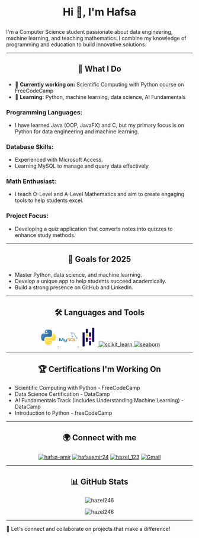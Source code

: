 # <p align="center">Hi 👋, I'm Hafsa</p>

I'm a Computer Science student passionate about data engineering, machine learning, and teaching mathematics. I combine my knowledge of programming and education to build innovative solutions.

---

## <p align="center">🌟 What I Do</p>

- 🔭 **Currently working on:** Scientific Computing with Python course on FreeCodeCamp  
- 🌱 **Learning:** Python, machine learning, data science, AI Fundamentals

### Programming Languages:
- I have learned Java (OOP, JavaFX) and C, but my primary focus is on Python for data engineering and machine learning.

### Database Skills:
- Experienced with Microsoft Access.
- Learning MySQL to manage and query data effectively.

### Math Enthusiast:
- I teach O-Level and A-Level Mathematics and aim to create engaging tools to help students excel.

### Project Focus:
- Developing a quiz application that converts notes into quizzes to enhance study methods.

---

## <p align="center">🚀 Goals for 2025</p>
- Master Python, data science, and machine learning.
- Develop a unique app to help students succeed academically.
- Build a strong presence on GitHub and LinkedIn.

---

## <p align="center">🛠️ Languages and Tools</p>
<p align="center"> 
  <a href="https://www.python.org" target="_blank" rel="noreferrer"> <img src="https://raw.githubusercontent.com/devicons/devicon/master/icons/python/python-original.svg" alt="python" width="50" height="50"/> </a> 
  <a href="https://www.mysql.com/" target="_blank" rel="noreferrer"> <img src="https://raw.githubusercontent.com/devicons/devicon/master/icons/mysql/mysql-original-wordmark.svg" alt="mysql" width="50" height="50"/> </a> 
  <a href="https://pandas.pydata.org/" target="_blank" rel="noreferrer"> <img src="https://raw.githubusercontent.com/devicons/devicon/2ae2a900d2f041da66e950e4d48052658d850630/icons/pandas/pandas-original.svg" alt="pandas" width="50" height="50"/> </a> 
  <a href="https://scikit-learn.org/" target="_blank" rel="noreferrer"> <img src="https://upload.wikimedia.org/wikipedia/commons/0/05/Scikit_learn_logo_small.svg" alt="scikit_learn" width="50" height="50"/> </a> 
  <a href="https://seaborn.pydata.org/" target="_blank" rel="noreferrer"> <img src="https://seaborn.pydata.org/_images/logo-mark-lightbg.svg" alt="seaborn" width="50" height="50"/> </a> 
</p>

---

## <p align="center">🏆 Certifications I'm Working On</p>
- Scientific Computing with Python - FreeCodeCamp  
- Data Science Certification - DataCamp  
- AI Fundamentals Track (Includes Understanding Machine Learning) - DataCamp  
- Introduction to Python - freeCodeCamp  

---

## <p align="center">🌍 Connect with me</p>
<p align="center">
  <a href="https://linkedin.com/in/hafsa-amir-23b18b215/" target="blank"><img align="center" src="https://raw.githubusercontent.com/rahuldkjain/github-profile-readme-generator/master/src/images/icons/Social/linked-in-alt.svg" alt="hafsa-amir" height="30" width="40" /></a>
  <a href="https://kaggle.com/hafsaamir24" target="blank"><img align="center" src="https://raw.githubusercontent.com/rahuldkjain/github-profile-readme-generator/master/src/images/icons/Social/kaggle.svg" alt="hafsaamir24" height="30" width="40" /></a>
  <a href="https://www.leetcode.com/hazel_123" target="blank"><img align="center" src="https://raw.githubusercontent.com/rahuldkjain/github-profile-readme-generator/master/src/images/icons/Social/leet-code.svg" alt="hazel_123" height="30" width="40" /></a>
   <a href="mailto:amirhafsa14@gmail.com">
    <img align="center" src="https://upload.wikimedia.org/wikipedia/commons/6/65/Gmail_Icon.png" alt="Gmail" height="30" width="40" />
  </a>
</p>

---

## <p align="center">📊 GitHub Stats</p>
<p align="center"><img src="https://github-readme-stats.vercel.app/api/top-langs?username=hazel246&show_icons=true&locale=en&layout=compact" alt="hazel246" /></p>

<p align="center"><img src="https://github-readme-streak-stats.herokuapp.com/?user=hazel246&" alt="hazel246" /></p>

---

🌟 Let's connect and collaborate on projects that make a difference!


